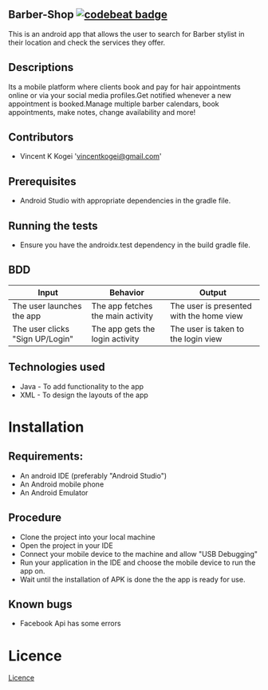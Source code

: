 ## Barber-Shop [![codebeat badge](https://codebeat.co/badges/411e8d82-3ed0-42de-a283-fdc13700504d)](https://codebeat.co/projects/github-com-mervinkogei-barber-shop-master)
This is an android app that allows the user to search for Barber stylist in their location and check the services they offer.

## Descriptions
Its a mobile platform where clients book and pay for hair appointments online or via your social media profiles.Get notified whenever a new appointment is booked.Manage multiple barber calendars, book appointments, make notes, change availability and more!

## Contributors
* Vincent K Kogei 'vincentkogei@gmail.com'

## Prerequisites
* Android Studio with appropriate dependencies in the gradle file.

## Running the tests
* Ensure you have the androidx.test dependency in the build gradle file.


## BDD

| Input                                      | Behavior                                 | Output                                        |
|--------------------------------------------|------------------------------------------|-----------------------------------------------|
| The user launches the app                  | The app fetches the main activity        | The user is presented with the home view |
| The user clicks "Sign UP/Login"              | The app gets the login activity           | The user is taken to the login view        |


## Technologies used
* Java - To add functionality to the app
* XML - To design the layouts of the app

# Installation
## Requirements:
* An android IDE (preferably "Android Studio")
* An Android mobile phone
* An Android Emulator

## Procedure
* Clone the project into your local machine
* Open the project in your IDE
* Connect your mobile device to the machine and allow "USB Debugging"
* Run your application in the IDE and choose the mobile device to run the app on.
* Wait until the installation of APK is done the the app is ready for use.


## Known bugs
* Facebook Api has some errors

# Licence

[Licence](Licence)